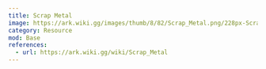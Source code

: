 ```yaml
---
title: Scrap Metal
image: https://ark.wiki.gg/images/thumb/8/82/Scrap_Metal.png/228px-Scrap_Metal.png
category: Resource
mod: Base
references:
  - url: https://ark.wiki.gg/wiki/Scrap_Metal
---
```

